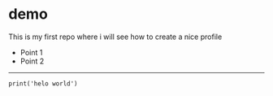 # demo
This is my first repo  where i will see how to create a nice profile 

- Point 1
- Point 2 

___

```
print('helo world')
```
